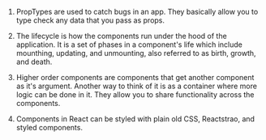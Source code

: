 1. PropTypes are used to catch bugs in an app. They basically allow you to type check any data that you pass as props.

2. The lifecycle is how the components run under the hood of the application. It is a set of phases in a component's life which include mounthing, updating, and unmounting, also referred to as birth, growth, and death.

3. Higher order components are components that get another component as it's argument. Another way to think of it is as a container where more logic can be done in it. They allow you to share functionality across the components.

4. Components in React can be styled with plain old CSS, Reactstrao, and styled components.